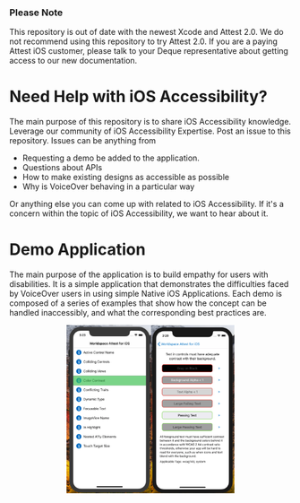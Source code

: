 ### Please Note
This repository is out of date with the newest Xcode and Attest 2.0.  We do not recommend using this repository to try Attest 2.0.  If you are a paying Attest iOS customer, please talk to your Deque representative about getting access to our new documentation.

# Need Help with iOS Accessibility?

The main purpose of this repository is to share iOS Accessibility knowledge. Leverage our community of iOS Accessibility Expertise. Post an issue to this repository. Issues can be anything from

- Requesting a demo be added to the application.
- Questions about APIs
- How to make existing designs as accessible as possible
- Why is VoiceOver behaving in a particular way

Or anything else you can come up with related to iOS Accessibility. If it's a concern within the topic of iOS Accessibility, we want to hear about it.

# Demo Application

The main purpose of the application is to build empathy for users with disabilities. It is a simple application that demonstrates the difficulties faced by VoiceOver users in using simple Native iOS Applications. Each demo is composed of a series of examples that show how the concept can be handled inaccessibly, and what the corresponding best practices are. 

<p align="center">
  <img src="/screenshots/side_by_side.png" width="300" alt="Side By side menu and Color Contrast example.">
</p>
